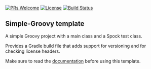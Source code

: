 [![PRs Welcome](https://img.shields.io/badge/PRs-welcome-brightgreen.svg?style=flat-square)](http://makeapullrequest.com)
[![License](https://img.shields.io/badge/License-Apache%202.0-blue.svg)](https://github.com/boothub-org/boothub-template-simple-groovy/blob/master/LICENSE)
[![Build Status](https://img.shields.io/travis/boothub-org/boothub-template-simple-groovy/master.svg?label=Build)](https://travis-ci.org/boothub-org/boothub-template-simple-groovy)
## Simple-Groovy template ##

A simple Groovy project with a main class and a Spock test class.

Provides a Gradle build file that adds support for versioning and for checking license headers.

Make sure to read the [documentation](http://simple-groovy.boothub.org) before using this template.
